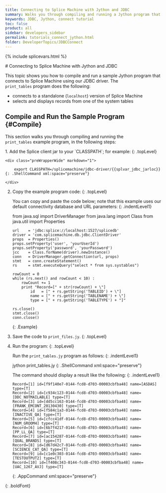 ```yaml
---
title: Connecting to Splice Machine with Jython and JDBC
summary: Walks you through compiling and running a Jython program that connects to your Splice Machine database via our JDBC driver.
keywords: JDBC, Jython, connect tutorial
toc: false
product: all
sidebar: developers_sidebar
permalink: tutorials_connect_jython.html
folder: DeveloperTopics/JDBCConnect
---
```

{% include splicevars.html %} <section>
<div class="TopicContent" data-swiftype-index="true" markdown="1">
# Connecting to Splice Machine with Jython and JDBC

This topic shows you how to compile and run a sample Jython program that
connects to Splice Machine using our JDBC driver. The
`print_tables` program does the following:

* connects to a standalone (`localhost`) version of Splice Machine
* selects and displays records from one of the system tables

## Compile and Run the Sample Program   {#Compile}

This section walks you through compiling and running the
`print_tables` example program, in the following steps:

<div class="opsStepsList" markdown="1">
1.  Add the Splice client jar to your `CLASSPATH`; for example:
    {: .topLevel}

    <div class="preWrapperWide" markdown="1">

        export CLASSPATH=/splicemachine/jdbc-driver/{{splvar_jdbc_jarloc}}
    {: .ShellCommand xml:space="preserve"}

    </div>

2.  Copy the example program code:
    {: .topLevel}

    You can copy and paste the code below; note that this example uses
    our default connectivity database and URL parameters:
    {: .indentLevel1}

    <div class="preWrapperWide" markdown="1">
        from java.sql import DriverManager
        from java.lang import Class
        from java.util import Properties

        url    = 'jdbc:splice://localhost:1527/splicedb'
        driver = 'com.splicemachine.db.jdbc.ClientDriver'
        props  = Properties()
        props.setProperty('user', 'yourUserId')
        props.setProperty('password', 'yourPassword')
        jcc    = Class.forName(driver).newInstance()
        conn   = DriverManager.getConnection(url, props)
        stmt   = conn.createStatement()
        rs     = stmt.executeQuery("select * from sys.systables")

        rowCount = 0
        while (rs.next() and rowCount < 10) :
            rowCount += 1
            print "Record=[" + str(rowCount) + \"]
                id   = [" + rs.getString('TABLEID') + \"]
                name = [" + rs.getString('TABLENAME') + \"]
                type = [" + rs.getString('TABLETYPE') + "]"

        rs.close()
        stmt.close()
        conn.close()
    {: .Example}

    </div>

3.  Save the code to `print_files.jy`.
    {: .topLevel}

4.  Run the program:
    {: .topLevel}

    Run the `print_tables.jy` program as follows:
    {: .indentLevel1}

    <div class="preWrapperWide" markdown="1">
        jython print_tables.jy
    {: .ShellCommand xml:space="preserve"}

    </div>

    The command should display a result like the following:
    {: .indentLevel1}

    <div class="preWrapperWide" markdown="1">

        Record=[1] id=[f9f140e7-0144-fcd8-d703-00003cbfba48] name=[ASDAS] type=[T]
        Record=[2] id=[c934c123-0144-fcd8-d703-00003cbfba48] name=[DDC_NOTMAILABLE] type=[T]
        Record=[3] id=[dd5cc163-0144-fcd8-d703-00003cbfba48] name=[FRANK_EMCONT_20130430] type=[T]
        Record=[4] id=[f584c1a3-0144-fcd8-d703-00003cbfba48] name=[INACTIVE_QA] type=[T]
        Record=[5] id=[cfcc41df-0144-fcd8-d703-00003cbfba48] name=[NUM_GROOM4] type=[T]
        Record=[6] id=[6b7f4217-0144-fcd8-d703-00003cbfba48] name=[PP_LL_QA] type=[T]
        Record=[7] id=[ac154287-0144-fcd8-d703-00003cbfba48] name=[QUAL_BRANDS] type=[T]
        Record=[8] id=[d67d42c7-0144-fcd8-d703-00003cbfba48] name=[SCIENCE_CAT_QA] type=[T]
        Record=[9] id=[c1e0c303-0144-fcd8-d703-00003cbfba48] name=[TESTOUTPUT2] type=[T]
        Record=[10] id=[f408c343-0144-fcd8-d703-00003cbfba48] name=[UAC_1267_AVJ] type=[T]
    {: .AppCommand xml:space="preserve"}

    </div>
{: .boldFont}

</div>
</div>
</section>
